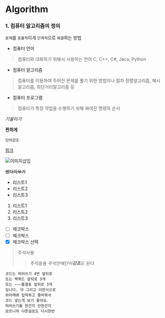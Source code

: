 # Algorithm 

### 1. 컴퓨터 알고리즘의 정의

`문제`를 `효율적`이게 `단계적`으로 `해결`하는 방법

- 컴퓨터 언어
> 컴퓨터와 대화하기 위해서 사용하는 언어 
> C, C++, C#, Jaca, Python
- 컴퓨터 알고리즘
> 컴퓨터를 이용하여 주어진 문제를 풀기 위한 방법이나 절차
> 정렬알고리즘, 해시알고리즘, 최단거리알고리즘 등 
- 컴퓨터 프로그램
> 컴퓨터가 특정 작업을 수행하기 위해 짜여진 명령의 순서 










*기울이기*

**찐하게**

``단어강조``

[링크](http://naver.com)

![이미지삽입](https://a.disquscdn.com/1525719473/images/noavatar92.png)

~~썼다지우기~~

- 리스트1
- 리스트2
- 리스트3

1. 리스트1
2. 리스트2
3. 리스트3

- [ ] 체크박스
- [ ] 체크박스
- [x] 체크박스 선택
  
 > 주석사용
 >> 주석응용
 > *주석안에단어**강조**도 된다*.


	코드는 띄어쓰기 4번 앞뒤로 
	또는 백쿼드 앞뒤로 3개
	또는 ~~~물결표 앞뒤로 3개
	입니다. 아 그리고 이런식으로 
	위아래에 입력하고 줄바꿔서 
	코드 넣는게 보기 좋아요.
	띄어쓰기를 한건지 안한건지 
	모르니까 다른걸로도 다시한번
		
```
